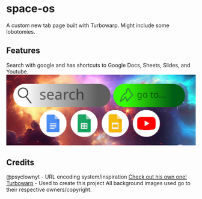 # space-os
A custom new tab page built with Turbowarp. Might include some lobotomies.
## Features
Search with google and has shortcuts to Google Docs, Sheets, Slides, and Youtube.\
![Image of a new tab containg search engine, go to button, and buttons to the 4 google products above](https://github.com/AGameboyIsNotAvaliable/space-os/blob/main/media/spaceos.png/?raw=true)
## Credits
@psyclownyt - URL encoding system/inspiration [Check out his own one!](https://github.com/PSYclownYT/scratch-os)\
[Turbowarp](https://turbowarp.org/) - Used to create this project
All background images used go to their respective owners/copyright.
